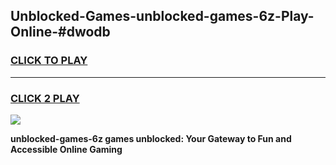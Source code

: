 
## Unblocked-Games-unblocked-games-6z-Play-Online-#dwodb
<h3>
<a href="https://premium.freeplayer.one?title=unblocked-games-6z&ref=27F">CLICK TO PLAY</a></h3>
<hr>

<h3>
<a href="https://premium.freeplayer.one?title=unblocked-games-6z&ref=27F">CLICK 2 PLAY</a>
  
</h3>

<a href="https://premium.freeplayer.one?title=unblocked-games-6z&ref=27F"><img src="https://clearcache.store/games.png"></a>


**unblocked-games-6z games unblocked: Your Gateway to Fun and Accessible Online Gaming**
